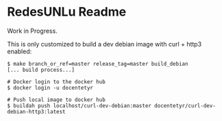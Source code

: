 # RedesUNLu Readme

Work in Progress. 

This is only customized to build a dev debian image with curl + http3 enabled:

```commandline
$ make branch_or_ref=master release_tag=master build_debian
[... build process...]

# Docker login to the docker hub
$ docker login -u docentetyr

# Push local image to docker hub
$ buildah push localhost/curl-dev-debian:master docentetyr/curl-dev-debian-http3:latest
```